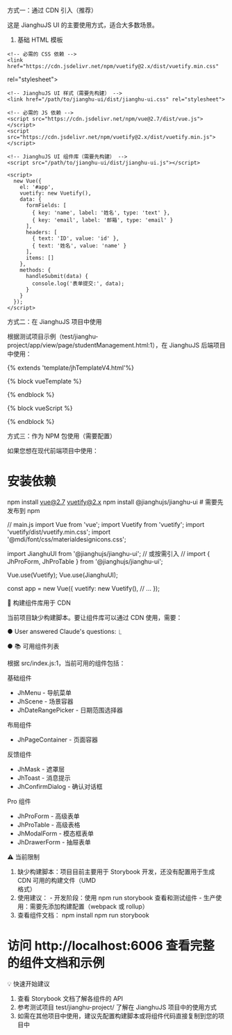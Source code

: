 方式一：通过 CDN 引入（推荐）

  这是 JianghuJS UI 的主要使用方式，适合大多数场景。

  1. 基础 HTML 模板

  <!DOCTYPE html>
  <html>
  <head>
    <meta charset="utf-8">
    <meta name="viewport" content="width=device-width,initial-scale=1.0">
    <title>JianghuJS UI Demo</title>

    <!-- 必需的 CSS 依赖 -->
    <link href="https://cdn.jsdelivr.net/npm/vuetify@2.x/dist/vuetify.min.css"
  rel="stylesheet">
    <link href="https://cdn.jsdelivr.net/npm/@mdi/font@6.x/css/materialdesignicons.min.css"       
  rel="stylesheet">
    <link href="https://fonts.googleapis.com/css?family=Roboto:100,300,400,500,700,900"
  rel="stylesheet">

    <!-- JianghuJS UI 样式（需要先构建） -->
    <link href="/path/to/jianghu-ui/dist/jianghu-ui.css" rel="stylesheet">
  </head>
  <body>
    <div id="app">
      <v-app>
        <v-main>
          <v-container>
            <!-- 使用组件 -->
            <jh-pro-form :fields="formFields" @submit="handleSubmit"></jh-pro-form>
            <jh-pro-table :headers="headers" :items="items"></jh-pro-table>
          </v-container>
        </v-main>
      </v-app>
    </div>

    <!-- 必需的 JS 依赖 -->
    <script src="https://cdn.jsdelivr.net/npm/vue@2.7/dist/vue.js"></script>
    <script src="https://cdn.jsdelivr.net/npm/vuetify@2.x/dist/vuetify.min.js"></script>

    <!-- JianghuJS UI 组件库（需要先构建） -->
    <script src="/path/to/jianghu-ui/dist/jianghu-ui.js"></script>

    <script>
      new Vue({
        el: '#app',
        vuetify: new Vuetify(),
        data: {
          formFields: [
            { key: 'name', label: '姓名', type: 'text' },
            { key: 'email', label: '邮箱', type: 'email' }
          ],
          headers: [
            { text: 'ID', value: 'id' },
            { text: '姓名', value: 'name' }
          ],
          items: []
        },
        methods: {
          handleSubmit(data) {
            console.log('表单提交:', data);
          }
        }
      });
    </script>
  </body>
  </html>

  方式二：在 JianghuJS 项目中使用

  根据测试项目示例（test/jianghu-project/app/view/page/studentManagement.html:1），在
  JianghuJS 后端项目中使用：

  {% extends 'template/jhTemplateV4.html'%}

  {% block vueTemplate %}
  <script type="text/html" id="app-template">
  <div>
  <v-app mobile-breakpoint="sm">
    <jh-menu />
    <v-main class="mt-15">
      <div class="jh-page-body-container px-8">
        <!-- 使用 JianghuJS UI 组件 -->
        <jh-pro-table
          :headers="headers"
          :items="tableData"
          :loading="isTableLoading"
          @row-click="handleRowClick">
        </jh-pro-table>

        <jh-drawer-form
          v-model="isDrawerShown"
          :fields="formFields"
          :initial-data="formData"
          @submit="handleSubmit">
        </jh-drawer-form>
      </div>
    </v-main>
  </v-app>

  <jh-toast />
  <jh-mask />
  <jh-confirm-dialog />
  </div>
  </script>

  <div id="app"></div>
  {% endblock %}

  {% block vueScript %}
  <script type="module">
  new Vue({
    el: '#app',
    template: '#app-template',
    vuetify: new Vuetify(),
    data: () => ({
      headers: [
        { text: 'ID', value: 'id' },
        { text: '名称', value: 'name' }
      ],
      tableData: [],
      isTableLoading: false,
      isDrawerShown: false,
      formFields: [],
      formData: {}
    }),
    methods: {
      async handleSubmit(data) {
        // 处理提交
      }
    }
  });
  </script>
  {% endblock %}

  方式三：作为 NPM 包使用（需要配置）

  如果您想在现代前端项目中使用：

  # 安装依赖
  npm install vue@2.7 vuetify@2.x
  npm install @jianghujs/jianghu-ui  # 需要先发布到 npm

  // main.js
  import Vue from 'vue';
  import Vuetify from 'vuetify';
  import 'vuetify/dist/vuetify.min.css';
  import '@mdi/font/css/materialdesignicons.css';

  import JianghuUI from '@jianghujs/jianghu-ui';
  // 或按需引入
  // import { JhProForm, JhProTable } from '@jianghujs/jianghu-ui';

  Vue.use(Vuetify);
  Vue.use(JianghuUI);

  const app = new Vue({
    vuetify: new Vuetify(),
    // ...
  });

  🔧 构建组件库用于 CDN

  当前项目缺少构建脚本。要让组件库可以通过 CDN 使用，需要：

● User answered Claude's questions:
  ⎿

● 📚 可用组件列表

  根据 src/index.js:1，当前可用的组件包括：

  基础组件

  - JhMenu - 导航菜单
  - JhScene - 场景容器
  - JhDateRangePicker - 日期范围选择器

  布局组件

  - JhPageContainer - 页面容器

  反馈组件

  - JhMask - 遮罩层
  - JhToast - 消息提示
  - JhConfirmDialog - 确认对话框

  Pro 组件

  - JhProForm - 高级表单
  - JhProTable - 高级表格
  - JhModalForm - 模态框表单
  - JhDrawerForm - 抽屉表单

  ⚠️ 当前限制

  1. 缺少构建脚本：项目目前主要用于 Storybook 开发，还没有配置用于生成 CDN 可用的构建文件（UMD    
   格式）
  2. 使用建议：
    - 开发阶段：使用 npm run storybook 查看和测试组件
    - 生产使用：需要先添加构建配置（webpack 或 rollup）
  3. 查看组件文档：
  npm install
  npm run storybook
  # 访问 http://localhost:6006 查看完整的组件文档和示例

  💡 快速开始建议

  1. 查看 Storybook 文档了解各组件的 API
  2. 参考测试项目 test/jianghu-project/ 了解在 JianghuJS 项目中的使用方式
  3. 如需在其他项目中使用，建议先配置构建脚本或将组件代码直接复制到您的项目中